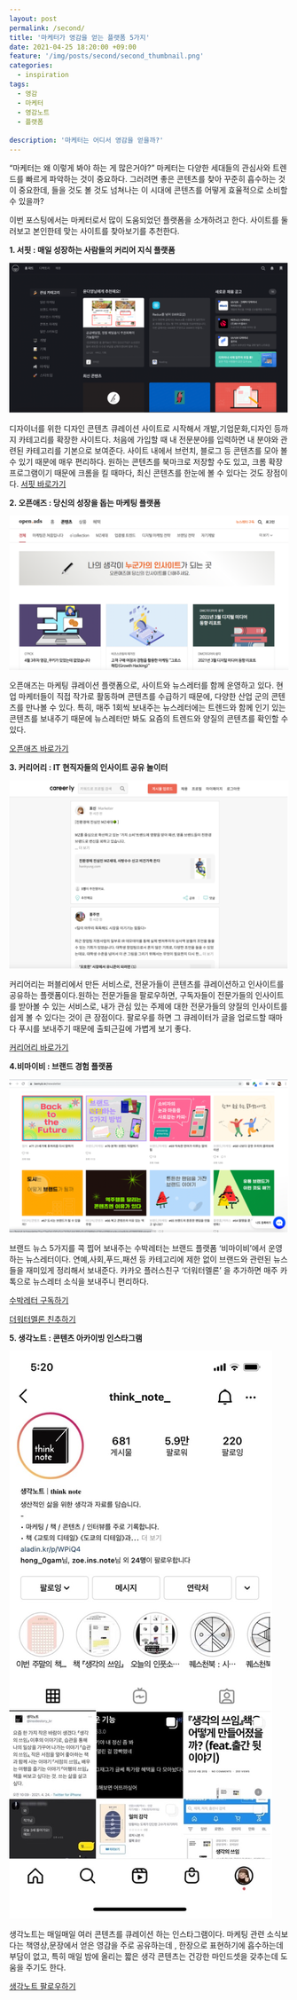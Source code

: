 ```yaml
---
layout: post
permalink: /second/
title: '마케터가 영감을 얻는 플랫폼 5가지'
date: 2021-04-25 18:20:00 +09:00
feature: '/img/posts/second/second_thumbnail.png'
categories:
  - inspiration
tags:
  - 영감
  - 마케터
  - 영감노트
  - 플랫폼

description: '마케터는 어디서 영감을 얻을까?'
---
```


“마케터는 왜 이렇게 봐야 하는 게 많은거야?”
마케터는 다양한 세대들의 관심사와 트렌드를 빠르게 파악하는 것이 중요하다.
그러려면 좋은 콘텐츠를 찾아 꾸준히 흡수하는 것이 중요한데, 들을 것도 볼 것도
넘쳐나는 이 시대에 콘텐츠를 어떻게 효율적으로 소비할 수 있을까?

이번 포스팅에서는 마케터로서 많이 도움되었던 플랫폼을 소개하려고 한다. 사이트를 둘러보고 본인한테 맞는 사이트를 찾아보기를 추천한다.

**1. 서핏 : 매일 성장하는 사람들의 커리어 지식 플랫폼**

![sum](/img/posts/second/1_surfit.png)

디자이너를 위한 디자인 콘텐츠 큐레이션 사이트로 시작해서 개발,기업문화,디자인 등까지 카테고리를 확장한 사이트다. 처음에 가입할 때 내 전문분야를 입력하면 내 분야와 관련된 카테고리를 기본으로 보여준다. 사이트 내에서 브런치, 블로그 등 콘텐츠를 모아 볼 수 있기 때문에 매우 편리하다. 원하는 콘텐츠를 북마크로 저장할 수도 있고, 크롬 확장 프로그램이기 때문에 크롬을 킬 때마다, 최신 콘텐츠를 한눈에 볼 수 있다는 것도 장점이다.
[서핏 바로가기](https://www.surfit.io/)

**2. 오픈애즈 : 당신의 성장을 돕는 마케팅 플랫폼**

![sum](/img/posts/second/2_openads.png)

오픈애즈는 마케팅 큐레이션 플랫폼으로, 사이트와 뉴스레터를 함께 운영하고 있다.
현업 마케터들이 직접 작가로 활동하며 콘텐츠를 수급하기 때문에, 다양한 산업 군의 콘텐츠를 만나볼 수 있다. 특히, 매주 1회씩 보내주는 뉴스레터에는 트렌드와 함께 인기 있는 콘텐츠를 보내주기 때문에 뉴스레터만 봐도 요즘의 트렌드와 양질의 콘텐츠를 확인할 수 있다.

[오픈애즈 바로가기](https://www.surfit.io/)

**3. 커리어리 : IT 현직자들의 인사이트 공유 놀이터**

![sum](/img/posts/second/3_careerly.png)

커리어리는 퍼블리에서 만든 서비스로, 전문가들이 콘텐츠를 큐레이션하고 인사이트를 공유하는 플랫폼이다.원하는 전문가들을 팔로우하면, 구독자들이 전문가들의 인사이트를 받아볼 수 있는 서비스로, 내가 관심 있는 주제에 대한 전문가들의 양질의 인사이트를 쉽게 볼 수 있다는 것이 큰 장점이다. 팔로우를 하면 그 큐레이터가 글을 업로드할 때마다 푸시를 보내주기 때문에 출퇴근길에 가볍게 보기 좋다.

[커리어리 바로가기](https://careerly.co.kr/)

**4.비마이비 : 브랜드 경험 플랫폼**

![sum](/img/posts/second/4_watermelon.png)


브랜드 뉴스 5가지를 콕 찝어 보내주는 수박레터는 브랜드 플랫폼 ‘비마이비’에서 운영하는 뉴스레터이다. 연예,사회,푸드,패션 등 카테고리에 제한 없이 브랜드와 관련된 뉴스들을 재미있게 정리해서 보내준다. 카카오 플러스친구 ‘더워터멜론’ 을 추가하면 매주 카톡으로 뉴스레터 소식을 보내주니 편리하다.

[수박레터 구독하기]( https://bemyb.kr/newsletter)

[더워터멜론 친추하기](https://pf.kakao.com/_xlZxlQT)

**5. 생각노트 : 콘텐츠 아카이빙 인스타그램**

![sum](/img/posts/second/5_thinknote.jpeg)

생각노트는 매일매일 여러 콘텐츠를 큐레이션 하는 인스타그램이다. 마케팅 관련 소식보다는 책영상,문장에서 얻은 영감을 주로 공유하는데 , 한장으로 표현하기에 흡수하는데 부담이 없고, 특히 매일 밤에 올리는 짧은 생각 콘텐츠는 건강한 마인드셋을 갖추는데 도움을 주기도 한다.

[생각노트 팔로우하기](https://www.instagram.com/think_note_/)
